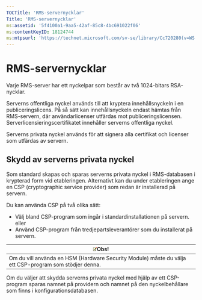 ```yaml
---
TOCTitle: 'RMS-servernycklar'
Title: 'RMS-servernycklar'
ms:assetid: '5f4100a1-9aa5-42af-85c8-4bc691022f06'
ms:contentKeyID: 18124744
ms:mtpsurl: 'https://technet.microsoft.com/sv-se/library/Cc720280(v=WS.10)'
---
```


RMS-servernycklar
=================

Varje RMS-server har ett nyckelpar som består av två 1024-bitars RSA-nycklar.

Serverns offentliga nyckel används till att kryptera innehållsnyckeln i en publiceringslicens. På så sätt kan innehållsnyckeln endast hämtas från RMS-servern, där användarlicenser utfärdas mot publiceringslicensen. Serverlicensieringscertifikatet innehåller serverns offentliga nyckel.

Serverns privata nyckel används för att signera alla certifikat och licenser som utfärdas av servern.

Skydd av serverns privata nyckel
--------------------------------

Som standard skapas och sparas serverns privata nyckel i RMS-databasen i krypterad form vid etableringen. Alternativt kan du under etableringen ange en CSP (cryptographic service provider) som redan är installerad på servern.

Du kan använda CSP på två olika sätt:

-   Välj bland CSP-program som ingår i standardinstallationen på servern.
    eller
-   Använd CSP-program från tredjepartsleverantörer som du installerat på servern.

| ![](images/Cc720280.note(WS.10).gif)Obs!                                  |
|--------------------------------------------------------------------------------------------------------|
| Om du vill använda en HSM (Hardware Security Module) måste du välja ett CSP-program som stödjer denna. |

Om du väljer att skydda serverns privata nyckel med hjälp av ett CSP-program sparas namnet på providern och namnet på den nyckelbehållare som finns i konfigurationsdatabasen.
